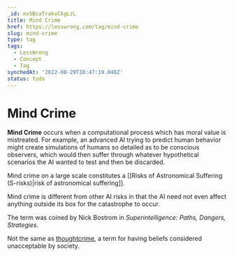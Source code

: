 ```yaml
---
_id: mxSBcaTrakvCkgLzL
title: Mind Crime
href: https://lesswrong.com/tag/mind-crime
slug: mind-crime
type: tag
tags:
  - LessWrong
  - Concept
  - Tag
synchedAt: '2022-08-29T10:47:19.048Z'
status: todo
---
```


# Mind Crime

**Mind Crime** occurs when a computational process which has moral value is mistreated. For example, an advanced AI trying to predict human behavior might create simulations of humans so detailed as to be conscious observers, which would then suffer through whatever hypothetical scenarios the AI wanted to test and then be discarded.

Mind crime on a large scale constitutes a [[Risks of Astronomical Suffering (S-risks)|risk of astronomical suffering]].

Mind crime is different from other AI risks in that the AI need not even affect anything outside its box for the catastrophe to occur.

The term was coined by Nick Bostrom in *Superintelligence: Paths, Dangers, Strategies.*

Not the same as [thoughtcrime](https://en.wikipedia.org/wiki/Thoughtcrime), a term for having beliefs considered unacceptable by society.
